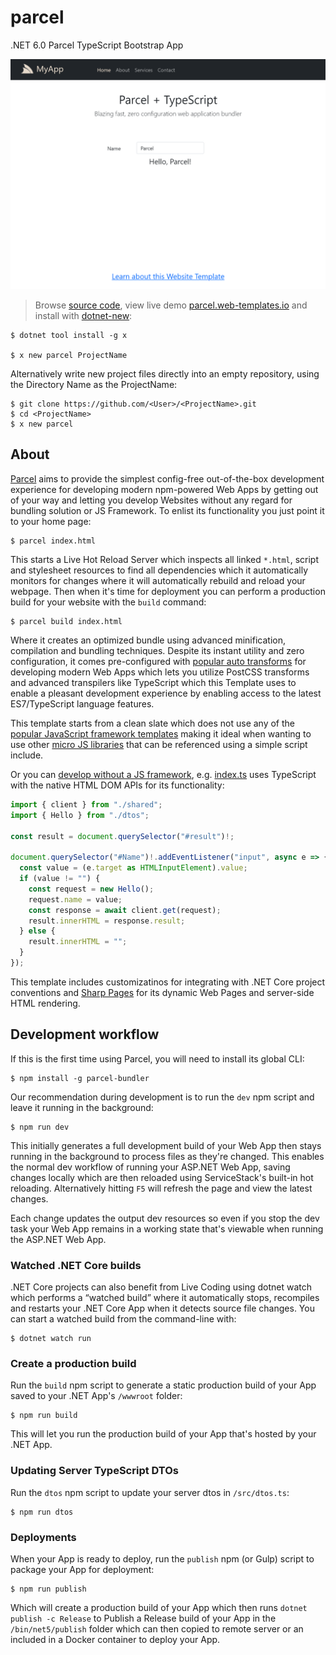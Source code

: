 # parcel

.NET 6.0 Parcel TypeScript Bootstrap App

[![](https://raw.githubusercontent.com/ServiceStack/Assets/master/csharp-templates/parcel.png)](http://parcel.web-templates.io/)

> Browse [source code](https://github.com/NetCoreTemplates/parcel), view live demo [parcel.web-templates.io](http://parcel.web-templates.io) and install with [dotnet-new](https://docs.servicestack.net/dotnet-new):

    $ dotnet tool install -g x

    $ x new parcel ProjectName

Alternatively write new project files directly into an empty repository, using the Directory Name as the ProjectName:

    $ git clone https://github.com/<User>/<ProjectName>.git
    $ cd <ProjectName>
    $ x new parcel

## About

[Parcel](https://parceljs.org) aims to provide the simplest config-free out-of-the-box development experience for developing modern npm-powered 
Web Apps by getting out of your way and letting you develop Websites without any regard for bundling solution or JS Framework. To enlist its 
functionality you just point it to your home page:

    $ parcel index.html

This starts a Live Hot Reload Server which inspects all linked `*.html`, script and stylesheet resources to find all dependencies which it automatically 
monitors for changes where it will automatically rebuild and reload your webpage. Then when it's time for deployment you can perform a production build
for your website with the `build` command:

    $ parcel build index.html

Where it creates an optimized bundle using advanced minification, compilation and bundling techniques. Despite its instant utility and zero configuration,
it comes pre-configured with [popular auto transforms](https://parceljs.org/transforms.html) for developing modern Web Apps which lets you utilize 
PostCSS transforms and advanced transpilers like TypeScript which this Template uses to enable a pleasant development experience by enabling access to
the latest ES7/TypeScript language features.

This template starts from a clean slate which does not use any of the [popular JavaScript framework templates](https://github.com/NetCoreTemplates) making it ideal when wanting to use other [micro JS libraries](http://microjs.com) that can be referenced using a simple script include.

Or you can [develop without a JS framework](https://twitter.com/mislav/status/1022058279000842240), e.g. [index.ts](https://github.com/NetCoreTemplates/parcel/blob/master/MyApp/src/index.ts) uses TypeScript with the native HTML DOM APIs for its functionality:

```ts
import { client } from "./shared";
import { Hello } from "./dtos";

const result = document.querySelector("#result")!;

document.querySelector("#Name")!.addEventListener("input", async e => {
  const value = (e.target as HTMLInputElement).value;
  if (value != "") {
    const request = new Hello();
    request.name = value;
    const response = await client.get(request);
    result.innerHTML = response.result;
  } else {
    result.innerHTML = "";
  }
});
```

This template includes customizatinos for integrating with .NET Core project conventions and [Sharp Pages](https://sharpscript.net) for its 
dynamic Web Pages and server-side HTML rendering.

## Development workflow

If this is the first time using Parcel, you will need to install its global CLI:

    $ npm install -g parcel-bundler

Our recommendation during development is to run the `dev` npm script and leave it running in the background:

    $ npm run dev

This initially generates a full development build of your Web App then stays running in the background to process files as they're changed. This enables the normal dev workflow of running your ASP.NET Web App, saving changes locally which are then reloaded using ServiceStack's built-in hot reloading. Alternatively hitting `F5` will refresh the page and view the latest changes.

Each change updates the output dev resources so even if you stop the dev task your Web App remains in a working state that's viewable when running the ASP.NET Web App.

### Watched .NET Core builds

.NET Core projects can also benefit from Live Coding using dotnet watch which performs a “watched build” where it automatically stops, recompiles and restarts your .NET Core App when it detects source file changes. You can start a watched build from the command-line with:

    $ dotnet watch run

### Create a production build

Run the `build` npm script to generate a static production build of your App saved to your .NET App's `/wwwroot` folder:

    $ npm run build

This will let you run the production build of your App that's hosted by your .NET App.

### Updating Server TypeScript DTOs

Run the `dtos` npm script to update your server dtos in `/src/dtos.ts`:

    $ npm run dtos

### Deployments

When your App is ready to deploy, run the `publish` npm (or Gulp) script to package your App for deployment:

    $ npm run publish

Which will create a production build of your App which then runs `dotnet publish -c Release` to Publish a Release build of your App in the `/bin/net5/publish` folder which can then copied to remote server or an included in a Docker container to deploy your App.

